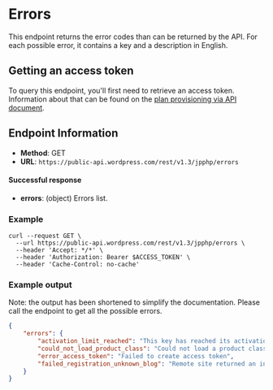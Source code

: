# Errors

This endpoint returns the error codes than can be returned by the API. For each possible error, it contains a key and a description in English.

## Getting an access token

To query this endpoint, you'll first need to retrieve an access token. Information about that can be found on the [plan provisioning via API document]( plan-provisioning-direct-api.md#getting-a-jetpack-partner-access-token ).

## Endpoint Information

- __Method__: GET
- __URL__:    `https://public-api.wordpress.com/rest/v1.3/jpphp/errors`

#### Successful response

- __errors__:       (object) Errors list.

### Example

```shell
curl --request GET \
  --url https://public-api.wordpress.com/rest/v1.3/jpphp/errors \
  --header 'Accept: */*' \
  --header 'Authorization: Bearer $ACCESS_TOKEN' \
  --header 'Cache-Control: no-cache'
```

### Example output

Note: the output has been shortened to simplify the documentation. Please call the endpoint to get all the possible errors.

```json
{
    "errors": {
        "activation_limit_reached": "This key has reached its activation limit for product %s",
        "could_not_load_product_class": "Could not load a product class",
        "error_access_token": "Failed to create access token",
        "failed_registration_unknown_blog": "Remote site returned an invalid site ID"
    }
}
```
